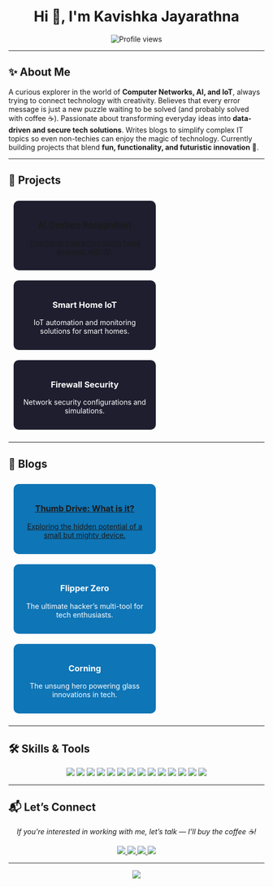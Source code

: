 <h1 align="center">Hi 👋, I'm Kavishka Jayarathna</h1>

<p align="center">
  <img src="https://komarev.com/ghpvc/?username=cyberx200&label=Profile%20Views&color=0e75b6&style=flat" alt="Profile views" />
</p>

---

## ✨ About Me  
A curious explorer in the world of **Computer Networks, AI, and IoT**, always trying to connect technology with creativity.  Believes that every error message is just a new puzzle waiting to be solved (and probably solved with coffee ☕).  Passionate about transforming everyday ideas into **data-driven and secure tech solutions**.  Writes blogs to simplify complex IT topics so even non-techies can enjoy the magic of technology.  Currently building projects that blend **fun, functionality, and futuristic innovation** 🚀.  

---

## 🚀 Projects
<p align="center">
  <a href="https://github.com/yourusername/gesture-ai" target="_blank">
    <div style="display:inline-block;background:#1e1e2f;color:white;padding:15px;margin:10px;border-radius:10px;width:250px;text-align:center;">
      <h3>AI Gesture Recognition</h3>
      <p>Touchless interaction using hand gestures with AI.</p>
    </div>
  </a>
  <a href="https://github.com/yourusername/smart-home-iot" target="_blank">
    <div style="display:inline-block;background:#1e1e2f;color:white;padding:15px;margin:10px;border-radius:10px;width:250px;text-align:center;">
      <h3>Smart Home IoT</h3>
      <p>IoT automation and monitoring solutions for smart homes.</p>
    </div>
  </a>
  <a href="https://github.com/yourusername/asa-firewall" target="_blank">
    <div style="display:inline-block;background:#1e1e2f;color:white;padding:15px;margin:10px;border-radius:10px;width:250px;text-align:center;">
      <h3>Firewall Security</h3>
      <p>Network security configurations and simulations.</p>
    </div>
  </a>
</p>

---

## 📝 Blogs
<p align="center">
  <a href="https://cyberxdiscussion.blogspot.com/2023/11/thumb-drive-what-is-it-what-potential.html" target="_blank">
    <div style="display:inline-block;background:#0e75b6;color:white;padding:15px;margin:10px;border-radius:10px;width:250px;text-align:center;">
      <h3>Thumb Drive: What is it?</h3>
      <p>Exploring the hidden potential of a small but mighty device.</p>
    </div>
  </a>
  <a href="https://cyberxdiscussion.blogspot.com/2024/07/httpscyberxdiscussion.blogspot.comexploring-flipper-zero-ultimate-tech.html" target="_blank">
    <div style="display:inline-block;background:#0e75b6;color:white;padding:15px;margin:10px;border-radius:10px;width:250px;text-align:center;">
      <h3>Flipper Zero</h3>
      <p>The ultimate hacker’s multi-tool for tech enthusiasts.</p>
    </div>
  </a>
  <a href="https://cyberxdiscussion.blogspot.com/2024/02/corning-unsung-hero-of-tech.html" target="_blank">
    <div style="display:inline-block;background:#0e75b6;color:white;padding:15px;margin:10px;border-radius:10px;width:250px;text-align:center;">
      <h3>Corning</h3>
      <p>The unsung hero powering glass innovations in tech.</p>
    </div>
  </a>
</p>

---

## 🛠 Skills & Tools
<p align="center">
  <img src="https://img.shields.io/badge/Python-3776AB?style=for-the-badge&logo=python&logoColor=white" />
  <img src="https://img.shields.io/badge/SQL-4479A1?style=for-the-badge&logo=postgresql&logoColor=white" />
  <img src="https://img.shields.io/badge/JavaScript-F7DF1E?style=for-the-badge&logo=javascript&logoColor=black" />
  <img src="https://img.shields.io/badge/HTML5-E34F26?style=for-the-badge&logo=html5&logoColor=white" />
  <img src="https://img.shields.io/badge/Cisco-1BA0D7?style=for-the-badge&logo=cisco&logoColor=white" />
  <img src="https://img.shields.io/badge/Microsoft_Azure-0089D6?style=for-the-badge&logo=microsoft-azure&logoColor=white" />
  <img src="https://img.shields.io/badge/google_colab-0089D6?style=for-the-badge&logo=google-colab&logoColor=white" />
  <img src="https://img.shields.io/badge/CSS3-1572B6?style=for-the-badge&logo=css3&logoColor=white" />
  <img src="https://img.shields.io/badge/Artificial_Intelligence-FF6F00?style=for-the-badge&logo=openai&logoColor=white" />
  <img src="https://img.shields.io/badge/IoT-00B8D9?style=for-the-badge&logo=internetofthings&logoColor=white" />
  <img src="https://img.shields.io/badge/Power%20BI-F2C811?style=for-the-badge&logo=powerbi&logoColor=black" />
  <img src="https://img.shields.io/badge/Power%20Apps-742774?style=for-the-badge&logo=powerapps&logoColor=white" />
  <img src="https://img.shields.io/badge/Tableau-E97627?style=for-the-badge&logo=tableau&logoColor=white" />
  <img src="https://img.shields.io/badge/Blender-F5792A?style=for-the-badge&logo=blender&logoColor=white" />
</p>

---

## 📬 Let’s Connect
<p align="center">
  <em>If you're interested in working with me, let’s talk — I’ll buy the coffee ☕!</em>
</p>

<p align="center">
  <a href="mailto:gayan17335kavishka@gmail.com" target="_blank">
    <img src="https://img.shields.io/badge/Gmail-D14836?style=for-the-badge&logo=gmail&logoColor=white" />
  </a>
  <a href="https://facebook.com/gayankavishka" target="_blank">
    <img src="https://img.shields.io/badge/Facebook-1877f2?style=for-the-badge&logo=facebook&logoColor=white" />
  </a>
  <a href="www.linkedin.com/in/kavishka-jayarathna-1288b0274" target="_blank">
    <img src="https://img.shields.io/badge/LinkedIn-0e76a8?style=for-the-badge&logo=linkedin&logoColor=white" />
  </a>
  <a href="https://instagram.com/g_a_y_a_n_kavishka" target="_blank">
    <img src="https://img.shields.io/badge/Instagram-e4405f?style=for-the-badge&logo=instagram&logoColor=white" />
  </a>
</p>

---

<p align="center">
  <a href="https://yourdomain.com/cv.pdf" target="_blank">
    <img src="https://img.shields.io/badge/📄 Download%20CV-0e75b6?style=for-the-badge&logo=readthedocs&logoColor=white" />
  </a>
</p>
